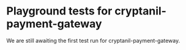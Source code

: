 # Playground tests for cryptanil-payment-gateway
We are still awaiting the first test run for cryptanil-payment-gateway.
